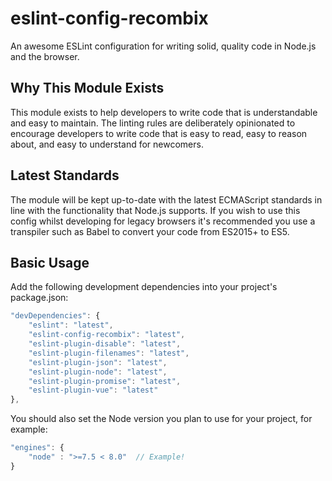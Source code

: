 # eslint-config-recombix
An awesome ESLint configuration for writing solid, quality code in Node.js and the browser.

## Why This Module Exists
This module exists to help developers to write code that is understandable and easy to maintain. The linting rules are deliberately opinionated to encourage developers to write code that is easy to read, easy to reason about, and easy to understand for newcomers.

## Latest Standards
The module will be kept up-to-date with the latest ECMAScript standards in line with the functionality that Node.js supports. If you wish to use this config whilst developing for legacy browsers it's recommended you use a transpiler such as Babel to convert your code from ES2015+ to ES5.

## Basic Usage
Add the following development dependencies into your project's package.json:
```javascript
"devDependencies": {
	"eslint": "latest",
	"eslint-config-recombix": "latest",
	"eslint-plugin-disable": "latest",
	"eslint-plugin-filenames": "latest",
	"eslint-plugin-json": "latest",
	"eslint-plugin-node": "latest",
	"eslint-plugin-promise": "latest",
	"eslint-plugin-vue": "latest"
},
```

You should also set the Node version you plan to use for your project, for example:
```javascript
"engines": {
	"node" : ">=7.5 < 8.0"  // Example!
}
```
